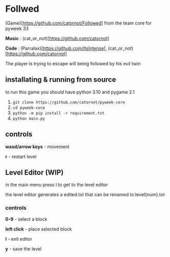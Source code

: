# Follwed
(Game)[https://github.com/catornot/Followed] from the team core for pyweek 33

**Music** : (cat_or_not)[https://github.com/catornot]

**Code** : (Parralax)[https://github.com/ItsIntense], (cat_or_not)[https://github.com/catornot]

The player is trying to escape will being followed by his evil twin

## installating & running from source
to run this game you should have python 3.10 and pygame 2.1

1. `git clone https://github.com/catornot/pyweek-core`
2. `cd pyweek-core`
3. `python -m pip install -r requirement.txt`
4. `python main.py`

## controls 
**wasd/arrow keys** - movement

**r** - restart level

## Level Editor (WIP)
in the main menu press l to get to the level editor

the level editor generates a edited.txt that can be renamed to level{num}.txt

### controls
**0-9** - select a block

**left click** - place selected block

**l** - exit editor

**y** - save the level